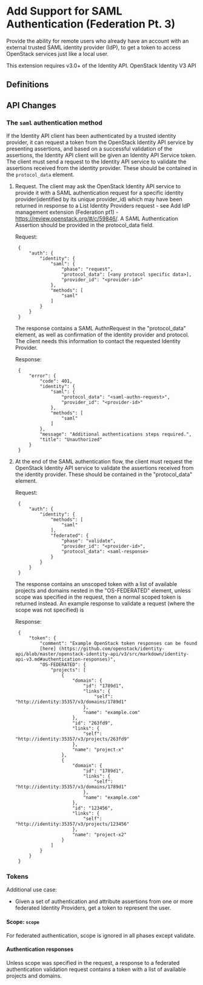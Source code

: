 Add Support for SAML Authentication (Federation Pt. 3)
======================================================

Provide the ability for remote users who already have an account with an
external trusted SAML identity provider (IdP), to get a token to access
OpenStack services just like a local user.

This extension requires v3.0+ of the Identity API. OpenStack Identity V3 API

Definitions
-----------

API Changes
-------------

### The `saml` authentication method

If the Identity API client has been authenticated by a trusted identity provider,
it can request a token from the OpenStack Identity API service by presenting
assertions, and based on a successful validation of the assertions, the Identity
API client will be given an Identity API Service token. The client must send a
request to the Identity API service to validate the assertions received from the
identity provider. These should be contained in the `protocol_data` element.


1. Request. The client may ask the OpenStack Identity API service to provide it
   with a SAML authentication request for a specific identity
   provider(identified by its unique provider_id) which may have been returned in
   response to a List Identity Providers request - see Add IdP management
   extension (Federation pt1) - https://review.openstack.org/#/c/59846/.
   A SAML Authentication Assertion should be provided in the protocol_data field.


    Request:

        {
            "auth": {
                "identity": {
                    "saml": {
                        "phase": "request",
                        "protocol_data": [<any protocol specific data>],
                        "provider_id": "<provider-id>"
                    },
                    "methods": [
                        "saml"
                    ]
                }
            }
        }

    The response contains a SAML AuthnRequest in the "protocol_data"
    element, as well as confirmation of the identity provider and protocol. The
    client needs this information to contact the requested Identity Provider.

    Response:

        {
            "error": {
                "code": 401,
                "identity": {
                    "saml": {
                        "protocol_data": "<saml-authn-request>",
                        "provider_id": "<provider-id>"
                    },
                    "methods": [
                        "saml"
                    ]
                },
                "message": "Additional authentications steps required.",
                "title": "Unauthorized"
            }
        }

2. At the end of the SAML authentication flow, the client must request the OpenStack
   Identity API service to validate the assertions received from the identity
   provider. These should be contained in the "protocol_data" element.

    Request:

        {
            "auth": {
                "identity": {
                    "methods": [
                        "saml"
                    ],
                    "federated": {
                        "phase": "validate",
                        "provider_id": "<provider-id>",
                        "protocol_data": <saml-response>
                    }
                }
            }
        }

    The response contains an unscoped token with a list of available projects
    and domains nested in the "OS-FEDERATED" element, unless scope was specified
    in the request, then a normal scoped token is returned instead. An example
    response to validate a request (where the scope was not specified) is

    Response:

        {
            "token": {
                "comment": "Example OpenStack token responses can be found
                [here] (https://github.com/openstack/identity-api/blob/master/openstack-identity-api/v3/src/markdown/identity-api-v3.md#authentication-responses)",
                "OS-FEDERATED": {
                    "projects": [
                        {
                            "domain": {
                                "id": "1789d1",
                                "links": {
                                    "self": "http://identity:35357/v3/domains/1789d1"
                                },
                                "name": "example.com"
                            },
                            "id": "263fd9",
                            "links": {
                                "self": "http://identity:35357/v3/projects/263fd9"
                            },
                            "name": "project-x"
                        },
                        {
                            "domain": {
                                "id": "1789d1",
                                "links": {
                                    "self": "http://identity:35357/v3/domains/1789d1"
                                },
                                "name": "example.com"
                            },
                            "id": "123456",
                            "links": {
                                "self": "http://identity:35357/v3/projects/123456"
                            },
                            "name": "project-x2"
                        }
                    ]
                }
            }
        }


### Tokens

Additional use case:

- Given a set of authentication and attribute assertions from one or more
  federated Identity Providers, get a token to represent the user.


#### Scope: `scope`

For federated authentication, scope is ignored in all phases except validate.

#### Authentication responses

Unless scope was specified in the request, a response to a federated
authentication validation request contains a token with a list of available
projects and domains.
